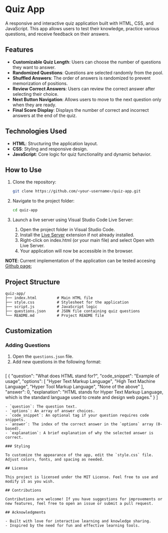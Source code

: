 # Quiz App

A responsive and interactive quiz application built with HTML, CSS, and JavaScript. This app allows users to test their knowledge, practice various questions, and receive feedback on their answers.

## Features

- **Customizable Quiz Length**: Users can choose the number of questions they want to answer.
- **Randomized Questions**: Questions are selected randomly from the pool.
- **Shuffled Answers**: The order of answers is randomized to prevent memorization of positions.
- **Review Correct Answers**: Users can review the correct answer after selecting their choice.
- **Next Button Navigation**: Allows users to move to the next question only when they are ready.
- **Final Score Display**: Displays the number of correct and incorrect answers at the end of the quiz.

## Technologies Used

- **HTML**: Structuring the application layout.
- **CSS**: Styling and responsive design.
- **JavaScript**: Core logic for quiz functionality and dynamic behavior.

## How to Use

1. Clone the repository:
   ```bash
   git clone https://github.com/<your-username>/quiz-app.git
   ```

2. Navigate to the project folder:
   ```bash
   cd quiz-app
   ```

3. Launch a live server using Visual Studio Code Live Server:

    1. Open the project folder in Visual Studio Code.
    2. Install the [Live Server](https://marketplace.visualstudio.com/items?itemName=ritwickdey.LiveServer) extension if not already installed.
    3. Right-click on index.html (or your main file) and select Open with Live Server.
    4. Your application will now be accessible in the browser.

**NOTE**: Current implementation of the application can be tested accesing [Github page](https://trased.github.io/QuizApp/);

## Project Structure

```
quiz-app/
├── index.html         # Main HTML file
├── style.css          # Stylesheet for the application
├── script.js          # JavaScript logic
├── questions.json     # JSON file containing quiz questions
└── README.md          # Project README file
```

## Customization

### Adding Questions

1. Open the `questions.json` file.
2. Add new questions in the following format:
   ```json
  [
    {
      "question": "What does HTML stand for?",
      "code_snippet": "Example of usage",
      "options": [
        "Hyper Text Markup Language",
        "High Text Machine Language",
        "Hyper Tool Markup Language",
        "None of the above"
      ],
      "answer": 0,
      "explanation": "HTML stands for Hyper Text Markup Language, which is the standard language used to create and design web pages."
    }
  ]
   ```
   - `question`: The question text.
   - `options`: An array of answer choices.
   - `code_snippet`: An optional tag if your question requires code snippets.
   - `answer`: The index of the correct answer in the `options` array (0-based).
   - `explanation`: A brief explanation of why the selected answer is correct.

### Styling

To customize the appearance of the app, edit the `style.css` file. Adjust colors, fonts, and spacing as needed.

## License

This project is licensed under the MIT License. Feel free to use and modify it as you wish.

## Contributions

Contributions are welcome! If you have suggestions for improvements or new features, feel free to open an issue or submit a pull request.

## Acknowledgments

- Built with love for interactive learning and knowledge sharing.
- Inspired by the need for fun and effective learning tools.

